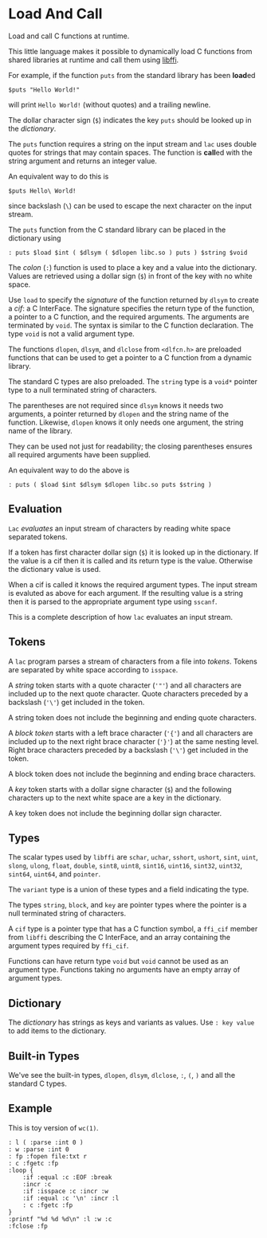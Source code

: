 # Load And Call

Load and call C functions at runtime.

This little language makes it possible to dynamically load C
functions from shared libraries at runtime and call them using
[libffi](https://github.com/libffi/libffi).

For example, if the function `puts` from the standard library has
been **load**ed
```
$puts "Hello World!"
```
will print `Hello World!` (without quotes) and a trailing newline.

The dollar character sign (`$`) indicates the key `puts` should be looked
up in the _dictionary_.

The `puts` function requires a string on the input stream
and `lac` uses double quotes for strings that may
contain spaces. The function is **call**ed with the string
argument and returns an integer value.

An equivalent way to do this is
```
$puts Hello\ World!
```
since backslash (`\`) can be used to escape the
next character on the input stream.

The `puts` function from the C standard library can be placed
in the dictionary using
```
: puts $load $int ( $dlsym ( $dlopen libc.so ) puts ) $string $void
```
The _colon_ (`:`) function is used to place a key and a value into
the dictionary.  Values are retrieved using a dollar sign (`$`) in front of
the key with no white space. 

Use `load` to specify the _signature_ of the function returned by
`dlsym` to create a _cif_: a C InterFace. The signature specifies the
return type of the function, a pointer to a C function, and the required
arguments. The arguments are terminated by `void`. The syntax is
similar to the C function declaration. The type `void` is not
a valid argument type. 

The functions `dlopen`, `dlsym`, and `dlclose` from `<dlfcn.h>` are
preloaded functions that can be used to get a pointer to a C function
from a dynamic library.

The standard C types are also preloaded. The `string` type is a `void*` pointer type
to a null terminated string of characters.

The parentheses are not required since `dlsym` knows it needs two
arguments, a pointer returned by `dlopen` and the string name of
the function. Likewise, `dlopen` knows it only needs one argument,
the string name of the library.

They can be used not just for readability; the closing parentheses
ensures all required arguments have been supplied.

An equivalent way to do the above is
```
: puts ( $load $int $dlsym $dlopen libc.so puts $string )
```

## Evaluation

`Lac` _evaluates_ an input stream of characters by reading white space
separated tokens.  

If a token has first character dollar sign (`$`) it
is looked up in the dictionary.  If the value is a cif then it is called
and its return type is the value. Otherwise the dictionary value is used.

When a cif is called it knows the required argument types.  The input
stream is evaluted as above for each argument. If the resulting value is a
string then it is parsed to the appropriate argument type using `sscanf`.

This is a complete description of how `lac` evaluates an input stream.

## Tokens

A `lac` program parses a stream of characters from a file into _tokens_.
Tokens are separated by white space according to `isspace`.

A _string_ token starts with a quote character (`'"'`) and all characters
are included up to the next quote character. Quote characters preceded by
a backslash (`'\'`) get included in the token.

A string token does not include the beginning and ending quote characters.  

A _block token_ starts with a left brace character (`'{'`) and all
characters are included up to the next right brace character (`'}'`) at
the same nesting level.  Right brace characters preceded by a  backslash
(`'\'`) get included in the token.

A block token does not include the beginning and ending brace characters.

A _key_ token starts with a dollar signe character (`$`) and the following
characters up to the next white space are a key in the dictionary.

A key token does not include the beginning dollar sign character.

## Types

The scalar types used by `libffi` are `schar`, `uchar`, `sshort`, `ushort`,
`sint`, `uint`, `slong`, `ulong`, `float`, `double`, `sint8`, `uint8`,
`sint16`, `uint16`, `sint32`, `uint32`, `sint64`, `uint64`, and
`pointer`.

The `variant` type is a union of these types and a field indicating the type.

The types `string`, `block`, and `key` are pointer types where the
pointer is a null terminated string of characters.

A `cif` type is a pointer type that has a C function symbol,
a `ffi_cif` member from `libffi` describing the C InterFace,
and an array containing the argument types required by `ffi_cif`.

Functions can have return type `void` but `void` cannot be used as an
argument type.  Functions taking no arguments have an empty array of
argument types.

## Dictionary

The _dictionary_ has strings as keys and variants as values.
Use `: key value` to add items to the dictionary.

## Built-in Types

We've see the built-in types, `dlopen`, `dlsym`, `dlclose`, `:`,
`(`, `)` and all the standard C types.


## Example

This is toy version of `wc(1)`.

```
: l ( :parse :int 0 )
: w :parse :int 0
: fp :fopen file:txt r
: c :fgetc :fp
:loop {
	:if :equal :c :EOF :break
	:incr :c
	:if :isspace :c :incr :w
	:if :equal :c '\n' :incr :l
	: c :fgetc :fp
}
:printf "%d %d %d\n" :l :w :c
:fclose :fp
```
